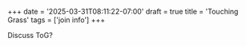 +++
date = '2025-03-31T08:11:22-07:00'
draft = true
title = 'Touching Grass'
tags = ['join info']
+++

Discuss ToG?